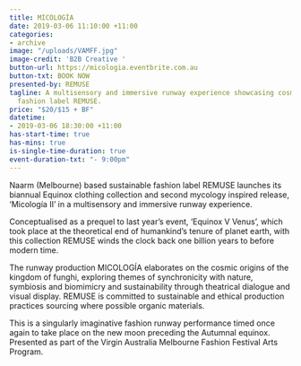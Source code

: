 ```yaml
---
title: MICOLOGÍA
date: 2019-03-06 11:10:00 +11:00
categories:
- archive
image: "/uploads/VAMFF.jpg"
image-credit: 'B2B Creative '
button-url: https://micologia.eventbrite.com.au
button-txt: BOOK NOW
presented-by: REMUSE
tagline: A multisensory and immersive runway experience showcasing cosmic sustainable
  fashion label REMUSE.
price: "$20/$15 + BF"
datetime:
- 2019-03-06 18:30:00 +11:00
has-start-time: true
has-mins: true
is-single-time-duration: true
event-duration-txt: "- 9:00pm"
---
```


Naarm (Melbourne) based sustainable fashion label REMUSE launches its biannual Equinox clothing collection and second mycology inspired release, ‘Micología II’ in a multisensory and immersive runway experience.


Conceptualised as a prequel to last year’s event, ‘Equinox V Venus’, which took place at the theoretical end of humankind’s tenure of planet earth, with this collection REMUSE winds the clock back one billion years to before modern time.
 

The runway production MICOLOGÍA elaborates on the cosmic origins of the kingdom of funghi, exploring themes of synchronicity with nature, symbiosis and biomimicry and sustainability through theatrical dialogue and visual display. REMUSE is committed to sustainable and ethical production practices sourcing where possible organic materials.
 

This is a singularly imaginative fashion runway performance timed once again to take place on the new moon preceding the Autumnal equinox. Presented as part of the Virgin Australia Melbourne Fashion Festival Arts Program. 